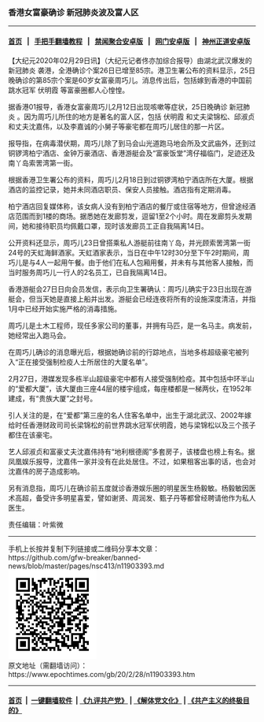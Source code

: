 ### 香港女富豪确诊 新冠肺炎波及富人区
------------------------

#### [首页](https://github.com/gfw-breaker/banned-news/blob/master/README.md) &nbsp;&nbsp;|&nbsp;&nbsp; [手把手翻墙教程](https://github.com/gfw-breaker/guides/wiki) &nbsp;&nbsp;|&nbsp;&nbsp; [禁闻聚合安卓版](https://github.com/gfw-breaker/bn-android) &nbsp;&nbsp;|&nbsp;&nbsp; [网门安卓版](https://github.com/oGate2/oGate) &nbsp;&nbsp;|&nbsp;&nbsp; [神州正道安卓版](https://github.com/SzzdOgate/update) 



<div><p>
 【大纪元2020年02月29日讯】（大纪元记者佟亦加综合报导）由湖北武汉爆发的
 <ok href="https://www.epochtimes.com/gb/tag/%E6%96%B0%E5%86%A0%E8%82%BA%E7%82%8E.html">
  新冠肺炎
 </ok>
 袭港，全港确诊个案26日已增至85宗。港卫生署公布的资料显示，25日晚确诊的第85宗个案是60岁女富豪周巧儿。消息传出后，包括嫁到香港的中国前跳水冠军
 <ok href="https://www.epochtimes.com/gb/tag/%E4%BC%8F%E6%98%8E%E9%9C%9E.html">
  伏明霞
 </ok>
 等富豪圈都人心惶惶。
</p>
<p>
 据香港01报导，香港女富豪周巧儿2月12日出现咳嗽等症状，25日晚确诊
 <ok href="https://www.epochtimes.com/gb/tag/%E6%96%B0%E5%86%A0%E8%82%BA%E7%82%8E.html">
  新冠肺炎
 </ok>
 。因为周巧儿所住的地方是著名的富人区，包括
 <ok href="https://www.epochtimes.com/gb/tag/%E4%BC%8F%E6%98%8E%E9%9C%9E.html">
  伏明霞
 </ok>
 和丈夫梁锦松、邱淑贞和丈夫沈嘉伟，以及李嘉诚的小舅子等豪宅都在周巧儿居住的那一片区。
</p>
<p>
 报导指，在病毒潜伏期，周巧儿除了到马会山光道跑马地会所及文武庙外，还到过铜锣湾柏宁酒店、金钟万豪酒店、香港游艇会及“富豪饭堂”湾仔福临门，足迹还及南丫岛索罟湾第一街。
</p>
<p class="u02q31-0 gvqXdj sc-gqjmRU gBjLGB">
 根据香港卫生署公布的资料，周巧儿2月18日到过铜锣湾柏宁酒店所在大厦。根据酒店的监控记录，她并未同酒店职员、保安人员接触。酒店指有定期消毒。
</p>
<p class="u02q31-0 gvqXdj sc-gqjmRU gBjLGB">
 柏宁酒店回复媒体称，该女病人没有到柏宁酒店的餐厅或住宿等地方，但曾途经酒店范围而到1楼的商场。据悉她在发廊剪发，逗留1至2个小时。周在发廊剪头发期间，她和接待职员均佩戴口罩，现时该发廊员工正自我隔离14日。
</p>
<p>
 公开资料还显示，周巧儿23日曾搭乘私人游艇前往南丫岛，并光顾索罟湾第一街24号的天虹海鲜酒家。天虹酒家表示，当日在中午12时30分至下午2时期间，周巧儿是与4人一起用午餐。由于他们在私人包厢用餐，并未有与其他客人接触，而当时服务周巧儿一行人的2名员工，已自我隔离14日。
</p>
<p>
 香港游艇会27日日向会员发信，表示向卫生署确认：周巧儿确实于23日出现在游艇会，但当天她是直接上船并出发。游艇会已经连夜将所有的设施深度清洁，并指1月中已经开始实施严格的消毒措施。
</p>
<p>
 周巧儿是土木工程师，现任多家公司的董事，并拥有马匹，是一名马主。病发前，她经常出入跑马会。
</p>
<p>
 在周巧儿确诊的消息曝光后，根据她确诊前的行踪地点，当地多栋超级豪宅被列入“正在接受强制检疫人士所居住的大厦名单”。
</p>
<p>
 2月27日，港媒发现多栋半山超级豪宅中都有人接受强制检疫。其中包括中环半山的“爱都大厦”，该大厦由三座44层的楼宇组成，每座楼都是一梯两伙，在1952年建成，有“贵族大厦”之封号。
</p>
<p>
 引人关注的是，在“爱都”第三座的名人住客名单中，出生于湖北武汉、2002年嫁给时任香港财政司司长梁锦松的前世界跳水冠军伏明霞，她与梁锦松以及三个孩子都住在该豪宅。
</p>
<p>
 艺人邱淑贞和富豪丈夫沈嘉伟持有“地利根德阁”多套房子，该楼盘也榜上有名。据凤凰娱乐报导，沈嘉伟一家并没有在此处居住。不过，如果租客出事的话，也会对沈嘉伟的房子造成影响。
</p>
<p>
 另有消息指，周巧儿在确诊前五度就诊香港娱乐圈的明星医生杨毅敏。杨毅敏因医术高超，备受许多明星喜爱，譬如谢贤、周润发、甄子丹等都曾经聘请他作为私人医生。
</p>
<p>
 责任编辑：叶紫微
</p>
</div>
<hr/>
手机上长按并复制下列链接或二维码分享本文章：<br/>
https://github.com/gfw-breaker/banned-news/blob/master/pages/nsc413/n11903393.md <br/>
<a href='https://github.com/gfw-breaker/banned-news/blob/master/pages/nsc413/n11903393.md'><img src='https://github.com/gfw-breaker/banned-news/blob/master/pages/nsc413/n11903393.md.png'/></a> <br/>
原文地址（需翻墙访问）：https://www.epochtimes.com/gb/20/2/28/n11903393.htm


------------------------
#### [首页](https://github.com/gfw-breaker/banned-news/blob/master/README.md) &nbsp;|&nbsp; [一键翻墙软件](https://github.com/gfw-breaker/nogfw/blob/master/README.md) &nbsp;| [《九评共产党》](https://github.com/gfw-breaker/9ping.md/blob/master/README.md#九评之一评共产党是什么) | [《解体党文化》](https://github.com/gfw-breaker/jtdwh.md/blob/master/README.md) | [《共产主义的终极目的》](https://github.com/gfw-breaker/gczydzjmd.md/blob/master/README.md)


<img src='http://gfw-breaker.win/banned-news/pages/nsc413/n11903393.md' width='0px' height='0px'/>